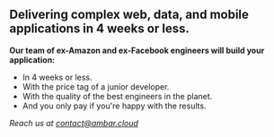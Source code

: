## Delivering complex web, data, and mobile applications in 4 weeks or less.

**Our team of ex-Amazon and ex-Facebook engineers will build your application:**

- In 4 weeks or less. 
- With the price tag of a junior developer.
- With the quality of the best engineers in the planet.
- And you only pay if you're happy with the results.

*Reach us at contact@ambar.cloud*
